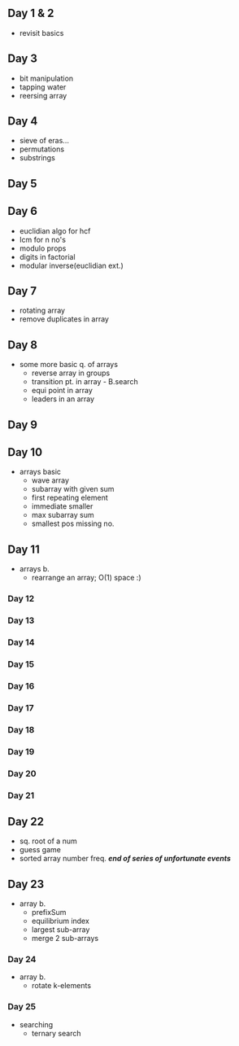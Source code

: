 ## Day 1 & 2
* revisit basics
## Day 3
* bit manipulation
* tapping water
* reersing array
## Day 4
* sieve of eras...
* permutations
* substrings
## Day 5
## Day 6
* euclidian algo for hcf
* lcm for n no's
* modulo props
* digits in factorial
* modular inverse(euclidian ext.)
## Day 7
* rotating array
* remove duplicates in array
## Day 8
* some more basic q. of arrays
    * reverse array in groups
    * transition pt. in array - B.search
    * equi point in array
    * leaders in an array
## Day 9
## Day 10
* arrays basic
    * wave array
    * subarray with given sum
    * first repeating element
    * immediate smaller
    * max subarray sum
    * smallest pos missing no.
## Day 11
* arrays b.
    * rearrange an array; O(1) space :)
### Day 12
### Day 13
### Day 14
### Day 15
### Day 16
### Day 17
### Day 18
### Day 19
### Day 20
### Day 21
## Day 22
* sq. root of a num
* guess game
* sorted array number freq.
***end of series of unfortunate events***
## Day 23
* array b.
    * prefixSum
    * equilibrium index
    * largest sub-array
    * merge 2 sub-arrays
### Day 24
* array b.
    * rotate k-elements
### Day 25
* searching
    * ternary search